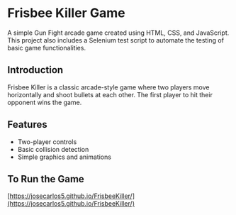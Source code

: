 
# Frisbee Killer Game

A simple Gun Fight arcade game created using HTML, CSS, and JavaScript. This project also includes a Selenium test script to automate the testing of basic game functionalities.


## Introduction

Frisbee Killer is a classic arcade-style game where two players move horizontally and shoot bullets at each other. The first player to hit their opponent wins the game.

## Features

- Two-player controls
- Basic collision detection
- Simple graphics and animations

## To Run the Game
[https://josecarlos5.github.io/FrisbeeKiller/](https://josecarlos5.github.io/FrisbeeKiller/)
